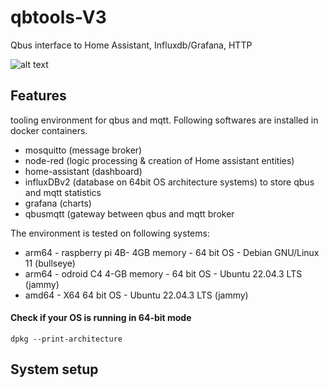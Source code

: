 # qbtools-V3
Qbus interface to Home Assistant, Influxdb/Grafana, HTTP

![alt text](https://img.shields.io/badge/release-3.0-blue)

## Features 
tooling environment for qbus and mqtt.
Following softwares are installed in docker containers.
- mosquitto (message broker)
- node-red (logic processing & creation of Home assistant entities)
- home-assistant (dashboard)
- influxDBv2 (database on 64bit OS architecture systems)  to store qbus and mqtt statistics
- grafana (charts)
- qbusmqtt (gateway between qbus and mqtt broker

The environment is tested on following systems:
- arm64 - raspberry pi 4B- 4GB memory - 64 bit OS - Debian GNU/Linux 11 (bullseye)
- arm64 - odroid C4 4-GB memory - 64 bit OS - Ubuntu 22.04.3 LTS (jammy)
- amd64 - X64 64 bit OS - Ubuntu 22.04.3 LTS (jammy)

#### Check if your OS is running in 64-bit mode
```
dpkg --print-architecture
```

## System setup
